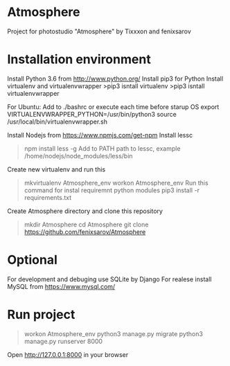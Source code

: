 # Atmosphere
Project for photostudio "Atmosphere" by Tixxxon and fenixsarov

# Installation environment
Install Python 3.6 from http://www.python.org/
Install pip3 for Python
Install virtualenv and virtualenvwrapper
    >pip3 isntall virtualenv
    >pip3 isntall virtualenvwrapper

For Ubuntu:
Add to ./bashrc or execute each time before starup OS
    export VIRTUALENVWRAPPER_PYTHON=/usr/bin/python3
    source /usr/local/bin/virtualenvwrapper.sh

Install Nodejs from https://www.npmjs.com/get-npm
Install lessc
>npm install less -g
Add to PATH path to lessc, example
/home/nodejs/node_modules/less/bin

Create new virtualenv and run this
>mkvirtualenv Atmosphere_env
>workon Atmosphere_env
Run this command for instal requiremnt python modules
>pip3 install -r requirements.txt

Create Atmosphere directory and clone this repository
>mkdir Atmosphere
>cd Atmosphere
>git clone https://github.com/fenixsarov/Atmosphere

# Optional
For development and debuging use SQLite by Django
For realese install MySQL from https://www.mysql.com/

# Run project
>workon Atmosphere_env
>python3 manage.py migrate
>python3 manage.py runserver 8000

Open http://127.0.0.1:8000 in your browser